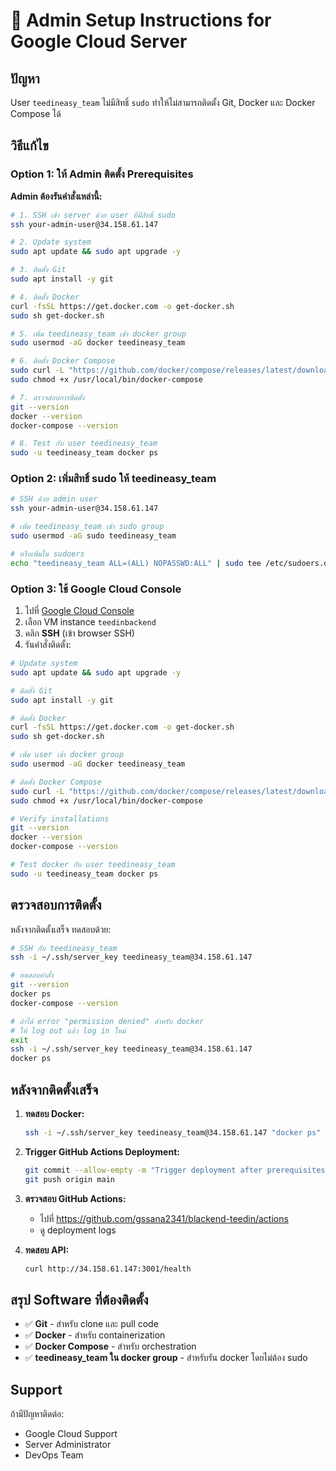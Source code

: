 # 🔧 Admin Setup Instructions for Google Cloud Server

## ปัญหา
User `teedineasy_team` ไม่มีสิทธิ์ `sudo` ทำให้ไม่สามารถติดตั้ง Git, Docker และ Docker Compose ได้

## วิธีแก้ไข

### Option 1: ให้ Admin ติดตั้ง Prerequisites

**Admin ต้องรันคำสั่งเหล่านี้:**

```bash
# 1. SSH เข้า server ด้วย user ที่มีสิทธิ์ sudo
ssh your-admin-user@34.158.61.147

# 2. Update system
sudo apt update && sudo apt upgrade -y

# 3. ติดตั้ง Git
sudo apt install -y git

# 4. ติดตั้ง Docker
curl -fsSL https://get.docker.com -o get-docker.sh
sudo sh get-docker.sh

# 5. เพิ่ม teedineasy_team เข้า docker group
sudo usermod -aG docker teedineasy_team

# 6. ติดตั้ง Docker Compose
sudo curl -L "https://github.com/docker/compose/releases/latest/download/docker-compose-$(uname -s)-$(uname -m)" -o /usr/local/bin/docker-compose
sudo chmod +x /usr/local/bin/docker-compose

# 7. ตรวจสอบการติดตั้ง
git --version
docker --version
docker-compose --version

# 8. Test กับ user teedineasy_team
sudo -u teedineasy_team docker ps
```

### Option 2: เพิ่มสิทธิ์ sudo ให้ teedineasy_team

```bash
# SSH ด้วย admin user
ssh your-admin-user@34.158.61.147

# เพิ่ม teedineasy_team เข้า sudo group
sudo usermod -aG sudo teedineasy_team

# หรือเพิ่มใน sudoers
echo "teedineasy_team ALL=(ALL) NOPASSWD:ALL" | sudo tee /etc/sudoers.d/teedineasy_team
```

### Option 3: ใช้ Google Cloud Console

1. ไปที่ [Google Cloud Console](https://console.cloud.google.com)
2. เลือก VM instance `teedinbackend`
3. คลิก **SSH** (เข้า browser SSH)
4. รันคำสั่งติดตั้ง:

```bash
# Update system
sudo apt update && sudo apt upgrade -y

# ติดตั้ง Git
sudo apt install -y git

# ติดตั้ง Docker
curl -fsSL https://get.docker.com -o get-docker.sh
sudo sh get-docker.sh

# เพิ่ม user เข้า docker group
sudo usermod -aG docker teedineasy_team

# ติดตั้ง Docker Compose
sudo curl -L "https://github.com/docker/compose/releases/latest/download/docker-compose-$(uname -s)-$(uname -m)" -o /usr/local/bin/docker-compose
sudo chmod +x /usr/local/bin/docker-compose

# Verify installations
git --version
docker --version
docker-compose --version

# Test docker กับ user teedineasy_team
sudo -u teedineasy_team docker ps
```

## ตรวจสอบการติดตั้ง

หลังจากติดตั้งเสร็จ ทดสอบด้วย:

```bash
# SSH กับ teedineasy_team
ssh -i ~/.ssh/server_key teedineasy_team@34.158.61.147

# ทดสอบคำสั่ง
git --version
docker ps
docker-compose --version

# ถ้าได้ error "permission denied" สำหรับ docker
# ให้ log out แล้ว log in ใหม่
exit
ssh -i ~/.ssh/server_key teedineasy_team@34.158.61.147
docker ps
```

## หลังจากติดตั้งเสร็จ

1. **ทดสอบ Docker:**
   ```bash
   ssh -i ~/.ssh/server_key teedineasy_team@34.158.61.147 "docker ps"
   ```

2. **Trigger GitHub Actions Deployment:**
   ```bash
   git commit --allow-empty -m "Trigger deployment after prerequisites installation"
   git push origin main
   ```

3. **ตรวจสอบ GitHub Actions:**
   - ไปที่ https://github.com/gssana2341/blackend-teedin/actions
   - ดู deployment logs

4. **ทดสอบ API:**
   ```bash
   curl http://34.158.61.147:3001/health
   ```

## สรุป Software ที่ต้องติดตั้ง

- ✅ **Git** - สำหรับ clone และ pull code
- ✅ **Docker** - สำหรับ containerization
- ✅ **Docker Compose** - สำหรับ orchestration
- ✅ **teedineasy_team ใน docker group** - สำหรับรัน docker โดยไม่ต้อง sudo

## Support

ถ้ามีปัญหาติดต่อ:
- Google Cloud Support
- Server Administrator
- DevOps Team
